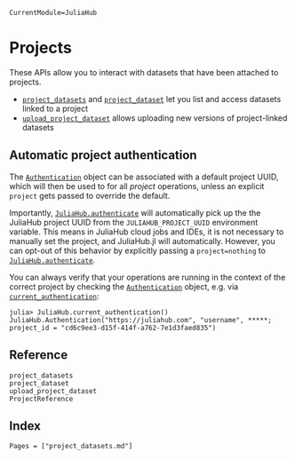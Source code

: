 ```@meta
CurrentModule=JuliaHub
```

# Projects

These APIs allow you to interact with datasets that have been attached to projects.

* [`project_datasets`](@ref) and [`project_dataset`](@ref) let you list and access datasets linked to a project
* [`upload_project_dataset`](@ref) allows uploading new versions of project-linked datasets

## Automatic project authentication

The [`Authentication`](@ref) object can be associated with a default project UUID, which will
then be used to for all _project_ operations, unless an explicit `project` gets passed to
override the default.

Importantly, [`JuliaHub.authenticate`](@ref) will automatically pick up the the JuliaHub
project UUID from the `JULIAHUB_PROJECT_UUID` environment variable. This means in JuliaHub
cloud jobs and IDEs, it is not necessary to manually set the project, and JuliaHub.jl
will automatically.
However, you can opt-out of this behavior by explicitly passing a `project=nothing` to
[`JuliaHub.authenticate`](@ref).

You can always verify that your operations are running in the context of the correct project
by checking the [`Authentication`](@ref) object, e.g. via [`current_authentication`](@ref):

```jldoctest; setup = :(using JuliaHub; Main.projectauth_setup!()), teardown = :(Main.projectauth_teardown!())
julia> JuliaHub.current_authentication()
JuliaHub.Authentication("https://juliahub.com", "username", *****; project_id = "cd6c9ee3-d15f-414f-a762-7e1d3faed835")
```

## Reference

```@docs
project_datasets
project_dataset
upload_project_dataset
ProjectReference
```

## Index

```@index
Pages = ["project_datasets.md"]
```
